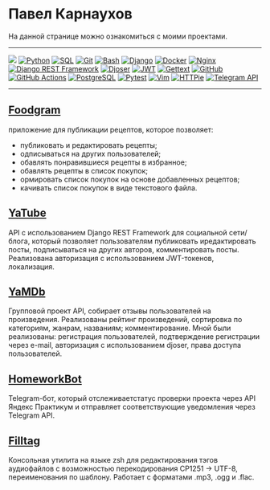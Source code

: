 # Павел Карнаухов

На данной странице можно ознакомиться с моими проектами.

---

![](https://komarev.com/ghpvc/?username=chertyhansky)
[![Python](https://img.shields.io/badge/Python-464646?style=flat-square&logo=python)](https://www.python.org/)
[![SQL](https://img.shields.io/badge/SQL-464646?style=flat-square&logo=sql)](https://ru.wikipedia.org/wiki/SQL)
[![Git](https://img.shields.io/badge/Git-464646?style=flat-square&logo=git)](https://git.kernel.org/pub/scm/git/git.git/)
[![Bash](https://img.shields.io/badge/Shell-464646?style=flat-square&logo=zsh)](https://git.savannah.gnu.org/cgit/bash.git)
[![Django](https://img.shields.io/badge/Django-464646?style=flat-square&logo=django)](https://www.djangoproject.com/)
[![Docker](https://img.shields.io/badge/Docker-464646?style=flat-square&logo=docker)](https://www.docker.com/)
[![Nginx](https://img.shields.io/badge/Nginx-464646?style=flat-square&logo=nginx)](https://nginx.org/ru/)
[![Django REST Framework](https://img.shields.io/badge/Django%20REST%20Framework-464646?style=flat-square&logo=django)](https://docs.pytest.org/en/6.2.x/)
[![Djoser](https://img.shields.io/badge/Djoser-464646?style=flat-square&logo=django)](https://pypi.org/project/djoser/)
[![JWT](https://img.shields.io/badge/JWT-464646?style=flat-square&logo=django)](https://jwt.io/)
[![Gettext](https://img.shields.io/badge/Gettext-464646?style=flat-square&logo=local)](https://www.gnu.org/software/gettext/)
[![GitHub](https://img.shields.io/badge/GitHub-464646?style=flat-square&logo=github)](https://github.com/)
[![GitHub Actions](https://img.shields.io/badge/GitHub_Actions-464646?style=flat-square&logo=githubactions)](https://github.com/features/actions)
[![PostgreSQL](https://img.shields.io/badge/PostgreSQL-464646?style=flat-square&logo=postgresql)](https://www.postgresql.org/)
[![Pytest](https://img.shields.io/badge/Pytest-464646?style=flat-square&logo=pytest)](https://docs.pytest.org/en/6.2.x/)
[![Vim](https://img.shields.io/badge/Vim-464646?style=flat-square&logo=neovim)](https://www.vim.org/)
[![HTTPie](https://img.shields.io/badge/HTTPie-464646?style=flat-square&logo=httpie)](https://httpie.io/)
[![Telegram API](https://img.shields.io/badge/Telegram_Bot_API?logo=telegram)](https://core.telegram.org/bots/api-changelog)

---


## [Foodgram](https://github.com/chertyhansky/foodgram-project-react)

приложение для публикации рецептов, которое позволяет:

- публиковать и редактировать рецепты;
- одписываться на других пользователей;
- обавлять понравившиеся рецепты в избранное;
- обавлять рецепты в список покупок;
- ормировать список покупок на основе добавленных рецептов;
- качивать список покупок в виде текстового файла.

## [YaTube](https://github.com/chertyhansky/api_final_yatube)

API с использованием Django REST Framework для социальной сети/блога, который
позволяет пользователям публиковать иредактировать посты, подписываться на
других авторов, комментировать посты. Реализована авторизация с использованием
JWT-токенов, локализация.

## [YaMDb](https://github.com/chertyhansky/api_yamdb)

Групповой проект API, собирает отзывы пользователей на произведения.
Реализованы рейтинг произведений, сортировка по категориям, жанрам, названиям; комментирование.
Мной были реализованы: регистрация пользователей, подтверждение регистрации через e-mail,
авторизация с использованием djoser, права доступа пользователей. 

## [HomeworkBot](https://github.com/chertyhansky/homework_bot)

Telegram-бот, который отслеживаетстатус проверки проекта через API Яндекс Практикум
и отправляет соответствующие уведомления через Telegram API.

## [Filltag](https://github.com/chertyhansky/filltag)

Консольная утилита на языке zsh для редактирования тэгов аудиофайлов с возможностью
перекодирования CP1251 -> UTF-8, переименования по шаблону. Работает с форматами
.mp3, .ogg и .flac.

